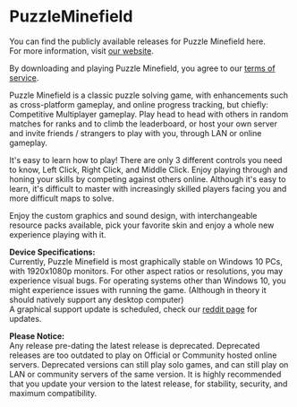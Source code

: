 # PuzzleMinefield
You can find the publicly available releases for Puzzle Minefield here.
<br>For more information, visit <a href="https://www.pyroneon.ml/PuzzleMinefield">our website</a>.

By downloading and playing Puzzle Minefield, you agree to our <a href="https://www.pyroneon.ml/PuzzleMinefield/tos">terms of service</a>.

Puzzle Minefield is a classic puzzle solving game, with enhancements such as cross-platform gameplay, and online progress tracking, but chiefly: Competitive Multiplayer
gameplay. Play head to head with others in random matches for ranks and to climb the leaderboard, or host your own server and invite friends / strangers to play with you, through LAN or online gameplay.

It's easy to learn how to play! There are only 3 different controls you need to know, Left Click, Right Click, and Middle Click. Enjoy playing through and honing your skills by competing against others online. Although it's easy to learn, it's difficult to master with increasingly skilled players facing you and more difficult maps 
to solve.

Enjoy the custom graphics and sound design, with interchangeable resource packs available, pick your favorite skin and enjoy a whole new experience playing with it.

<b>Device Specifications:</b>
<br>
Currently, Puzzle Minefield is most graphically stable on Windows 10 PCs, with 1920x1080p monitors. For other aspect ratios or resolutions, you may experience visual bugs. For operating systems other than Windows 10, you might experience issues with running the game. (Although in theory it should natively support any desktop computer)
<br>
A graphical support update is scheduled, check our <a href="https://www.reddit.com/r/PuzzleMinefield/">reddit page</a> for updates.

<b>Please Notice:</b>
<br>
Any release pre-dating the latest release is deprecated. Deprecated releases are too outdated to play on Official or Community hosted online servers. Deprecated versions can still play solo games, and can still play on LAN or community servers of the same version. It is highly recommended that you update your version to the latest release, for stability, security, and maximum compatibility.
